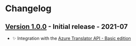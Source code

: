 # Changelog

## [Version 1.0.0](https://github.com/dataiku/dss-plugin-nlp-azure-translation/releases/tag/v1.0.0) - Initial release - 2021-07

- ✨ Integration with the [Azure Translator API - Basic edition](https://azure.microsoft.com/en-us/services/cognitive-services/translator/)
